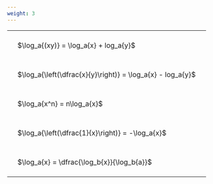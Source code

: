 ```yaml
---
weight: 3
---
```


<style type="text/css">
#T_a66de th.col_heading {
  text-align: left;
  font-size: 1em;
}
#T_a66de td {
  text-align: left;
  font-size: 1em;
  padding: 1.5em;
}
</style>
<table id="T_a66de">
  <thead>
  </thead>
  <tbody>
    <tr>
      <td id="T_a66de_row0_col0" class="data row0 col0" >$\log_a{(xy)} = \log_a{x} + log_a{y}$</td>
    </tr>
    <tr>
      <td id="T_a66de_row1_col0" class="data row1 col0" >$\log_a{\left(\dfrac{x}{y}\right)} = \log_a{x} - log_a{y}$</td>
    </tr>
    <tr>
      <td id="T_a66de_row2_col0" class="data row2 col0" >$\log_a{x^n} = n\log_a{x}$</td>
    </tr>
    <tr>
      <td id="T_a66de_row3_col0" class="data row3 col0" >$\log_a{\left(\dfrac{1}{x}\right)} = -\log_a{x}$</td>
    </tr>
    <tr>
      <td id="T_a66de_row4_col0" class="data row4 col0" >$\log_a{x} = \dfrac{\log_b{x}}{\log_b{a}}$</td>
    </tr>
  </tbody>
</table>
